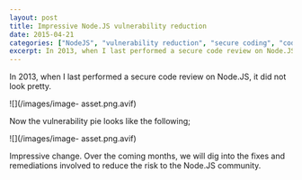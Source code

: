 ```yaml
---
layout: post
title: Impressive Node.JS vulnerability reduction
date: 2015-04-21
categories: ["NodeJS", "vulnerability reduction", "secure coding", "code review", "security improvements", "open source security", "risk mitigation", "JavaScript security", "community contributions", "remediation efforts"]
excerpt: In 2013, when I last performed a secure code review on Node.JS, it did not look pretty.
---
```

In 2013, when I last performed a secure code review on Node.JS, it did not
look pretty.

![](/images/image-
asset.png.avif)

Now the vulnerability pie looks like the following;

![](/images/image-
asset.png.avif)

Impressive change.  Over the coming months, we will dig into the fixes and
remediations involved to reduce the risk to the Node.JS community.


